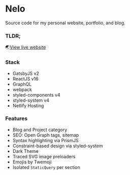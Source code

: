 # Nelo

Source code for my personal website, portfolio, and blog.

### TLDR;
🌏[View live website](https://nelo.is)

### Stack
 - GatsbyJS v2
 - ReactJS v16
 - GraphQL
 - webpack
 - styled-components v4
 - styled-system v4
 - Netlify Hosting

### Features
 - Blog and Project category
 - SEO: Open Graph tags, sitemap
 - Syntax highlighting via PrismJS
 - Constraint-based design via styled-system
 - Dark Theme
 - Traced SVG image preloaders
 - Emojis by Twemoji
 - Isolated `StaticQuery` per section
